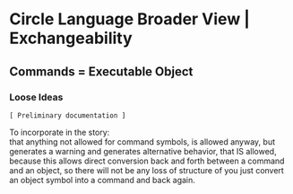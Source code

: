 Circle Language Broader View | Exchangeability
==============================================

Commands = Executable Object
----------------------------

### Loose Ideas

`[ Preliminary documentation ]`

To incorporate in the story:  
that anything not allowed for command symbols, is allowed anyway, but generates a warning and generates alternative behavior, that IS allowed, because this allows direct conversion back and forth between a command and an object, so there will not be any loss of structure of you just convert an object symbol into a command and back again.